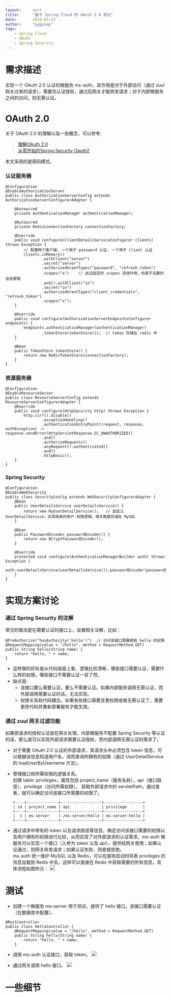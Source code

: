 ```yaml
---
layout:     post
title:      "基于 Spring Cloud 的 OAuth 2.0 笔记"
date:       2018-03-23
author:     "pggsnap"
tags:
    - Spring Cloud
    - OAuth
    - Spring Security
---
```


# 需求描述

实现一个 OAuth 2.0 认证的微服务 ms-auth，其作用是对于外部访问（通过 zuul 网关过来的请求），需要先认证授权，通过后网关才能转发请求；对于内部微服务之间的访问，则无需认证。

# OAuth 2.0

关于 OAuth 2.0 的理解以及一些概念，可以参考:  

> [理解OAuth 2.0](http://www.ruanyifeng.com/blog/2014/05/oauth_2_0.html)  
> [从零开始的Spring Security Oauth2](http://blog.didispace.com/spring-security-oauth2-xjf-1/)  

本文采用的是密码模式。

### 认证服务器

```
@Configuration
@EnableAuthorizationServer
public class AuthorizationServerConfig extends AuthorizationServerConfigurerAdapter {

    @Autowired
    private AuthenticationManager authenticationManager;

    @Autowired
    private RedisConnectionFactory connectionFactory;

    @Override
    public void configure(ClientDetailsServiceConfigurer clients) throws Exception {
        // 配置两个客户端, 一个用于 password 认证, 一个用于 client 认证
        clients.inMemory()
                .withClient("server")
                .secret("server")
                .authorizedGrantTypes("password", "refresh_token")
                .scopes("x")    // 这边指定的 scopes 没啥作用，但是不设置的话会报错
                .and().withClient("in")
                .secret("in")
                .authorizedGrantTypes("client_credentials", "refresh_token")
                .scopes("x");
    }

    @Override
    public void configure(AuthorizationServerEndpointsConfigurer endpoints) {
        endpoints.authenticationManager(authenticationManager)
                .tokenStore(tokenStore());  // token 存储在 redis 中
    }

    @Bean
    public TokenStore tokenStore() {
        return new RedisTokenStore(connectionFactory);
    }
}
```

### 资源服务器

```
@Configuration
@EnableResourceServer
public class ResourceServerConfig extends ResourceServerConfigurerAdapter {
    @Override
    public void configure(HttpSecurity http) throws Exception {
        http.csrf().disable()
                .exceptionHandling()
                .authenticationEntryPoint((request, response, authException) -> response.sendError(HttpServletResponse.SC_UNAUTHORIZED))
                .and()
                .authorizeRequests()
                .anyRequest().authenticated()
                .and()
                .httpBasic();
    }
}
```

### Spring Security

```
@Configuration
@EnableWebSecurity
public class SecurityConfig extends WebSecurityConfigurerAdapter {
    @Bean
    public UserDetailsService userDetailsService() {
        return new MyUserDetailService();   // 自定义 UserDetailService，实现简单的用户-权限逻辑，相关数据存储在 MySQL
    }

    @Bean
    public PasswordEncoder passwordEncoder() {
        return new BCryptPasswordEncoder();
    }

    @Override
    protected void configure(AuthenticationManagerBuilder auth) throws Exception {
        auth.userDetailsService(userDetailsService()).passwordEncoder(passwordEncoder());
    }
}
```

# 实现方案讨论

### 通过 Spring Security 的注解

常见的做法是在需要认证的接口上，设置相关注解，比如：

```
@PreAuthorize("hasAuthority('hello')")  // 访问该接口需要拥有 hello 的权限
@RequestMapping(value = "/hello", method = RequestMethod.GET)
public String hello(String name) {
    return "hello, " + name;
}
```

- 这样做的好处是从代码层面上看，逻辑比较清晰，哪些接口需要认证，需要什么样的权限，哪些接口不需要认证一目了然。  
- 缺点是:
    - 该接口要么需要认证，要么不需要认证。如果内部服务调用无需认证，而外部调用需要认证的话，无法实现。  
    - 权限关系和代码耦合。如果有些接口需要变更权限或者无需认证了，需要更改代码并重新部署服务才能生效。

### 通过 zuul 网关过滤功能

如果把请求的授权认证放在网关处理，内部微服务不配置 Spring Security 等认证的话，那么就可以实现外部请求需要认证授权，而内部调用无需认证的需求了。

- 对于需要 OAuth 2.0 认证的外部请求，其请求头中必须包含 token 信息，可以根据该信息知道用户名，进而查询所拥有的权限（通过 UserDetailService 的 loadUserByUsername 方法）。

- 管理接口和所需权限的逻辑关系。  
    创建 table: privileges，属性包括 project_name（服务名称），api（接口路径），privilege（访问所需权限）。
    获取外部请求中的 servletPath，通过查表，就可以确定访问该接口所需要的权限了。

    ```
    +----+--------------+------------------+-----------------+
    | id | project_name | api              | privilege       |
    +----+--------------+------------------+-----------------+
    |  1 | ms-server    | /ms-server/hello | ms-server:hello |
    +----+--------------+------------------+-----------------+
    ```

- 通过请求中带有的 token 以及请求路径等信息，确定访问该接口需要的权限以及用户拥有的权限进行比较，从而实现了对外部请求的认证需求。ms-auth 微服务可以实现一个接口（入参为 token 以及 api），提供给网关使用；如果认证通过，则网关转发请求；如果认证失败，则直接拒绝。  
ms-auth 统一维护 MySQL 以及 Redis，可以在服务启动时将表 privileges 的信息加载到 Redis 中去，这样可以直接在 Redis 中获取需要的所有信息。具体流程如图所示：
![](https://github.com/pggsnap/pggsnap.github.io/blob/master/blog_img/2018032301.jpg)

# 测试

- 创建一个微服务 ms-server 用于测试，提供了 hello 接口，该接口需要认证（在数据库中配置）。

```
@RestController
public class HelloController {
    @RequestMapping(value = "/hello", method = RequestMethod.GET)
    public String hello(String name) {
        return "hello, " + name;
    }
```

- 调用 ms-auth 认证接口，获取 token。
![](/blog_img/2018032302.jpg)

- 通过网关调用 hello 接口。
![](/img/2018032303.jpg)

# 一些细节
